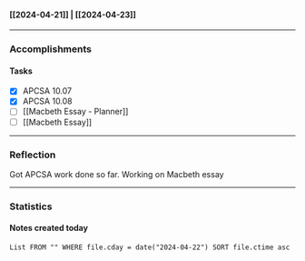 #### [[2024-04-21]] | [[2024-04-23]]

---
### Accomplishments
#### Tasks
- [x] APCSA 10.07
- [x] APCSA 10.08
- [ ] [[Macbeth Essay - Planner]]
- [ ] [[Macbeth Essay]]
---
### Reflection
Got APCSA work done so far. Working on Macbeth essay

---
### Statistics
#### Notes created today
```dataview
List FROM "" WHERE file.cday = date("2024-04-22") SORT file.ctime asc
```